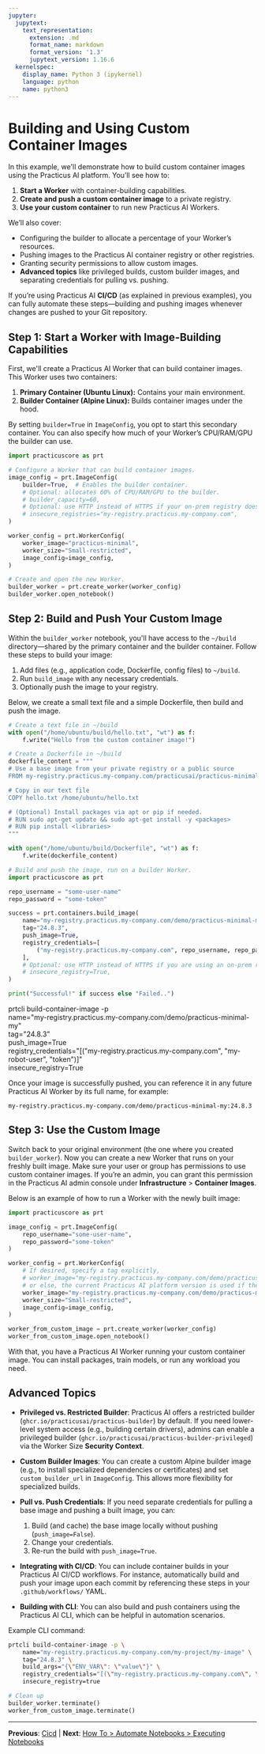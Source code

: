 ```yaml
---
jupyter:
  jupytext:
    text_representation:
      extension: .md
      format_name: markdown
      format_version: '1.3'
      jupytext_version: 1.16.6
  kernelspec:
    display_name: Python 3 (ipykernel)
    language: python
    name: python3
---
```


# Building and Using Custom Container Images

In this example, we'll demonstrate how to build custom container images using the Practicus AI platform. You’ll see how to:

1. **Start a Worker** with container-building capabilities.
2. **Create and push a custom container image** to a private registry.
3. **Use your custom container** to run new Practicus AI Workers.

We’ll also cover:

- Configuring the builder to allocate a percentage of your Worker’s resources.
- Pushing images to the Practicus AI container registry or other registries.
- Granting security permissions to allow custom images.
- **Advanced topics** like privileged builds, custom builder images, and separating credentials for pulling vs. pushing.

If you’re using Practicus AI **CI/CD** (as explained in previous examples), you can fully automate these steps—building and pushing images whenever changes are pushed to your Git repository.



## Step 1: Start a Worker with Image-Building Capabilities

First, we'll create a Practicus AI Worker that can build container images. This Worker uses two containers:

1. **Primary Container (Ubuntu Linux):** Contains your main environment.
2. **Builder Container (Alpine Linux):** Builds container images under the hood.

By setting `builder=True` in `ImageConfig`, you opt to start this secondary container. You can also specify how much of your Worker’s CPU/RAM/GPU the builder can use.


```python
import practicuscore as prt

# Configure a Worker that can build container images.
image_config = prt.ImageConfig(
    builder=True,  # Enables the builder container.
    # Optional: allocates 60% of CPU/RAM/GPU to the builder.
    # builder_capacity=60,
    # Optional: use HTTP instead of HTTPS if your on-prem registry doesn't support HTTPS
    # insecure_registries="my-registry.practicus.my-company.com",
)

worker_config = prt.WorkerConfig(
    worker_image="practicus-minimal",
    worker_size="Small-restricted",
    image_config=image_config,
)

# Create and open the new Worker.
builder_worker = prt.create_worker(worker_config)
builder_worker.open_notebook()
```

## Step 2: Build and Push Your Custom Image

Within the `builder_worker` notebook, you'll have access to the `~/build` directory—shared by the primary container and the builder container. Follow these steps to build your image:

1. Add files (e.g., application code, Dockerfile, config files) to `~/build`.
2. Run `build_image` with any necessary credentials.
3. Optionally push the image to your registry.

Below, we create a small text file and a simple Dockerfile, then build and push the image.


```python
# Create a text file in ~/build
with open("/home/ubuntu/build/hello.txt", "wt") as f:
    f.write("Hello from the custom container image!")
```

```python
# Create a Dockerfile in ~/build
dockerfile_content = """
# Use a base image from your private registry or a public source
FROM my-registry.practicus.my-company.com/practicusai/practicus-minimal:24.8.3

# Copy in our text file
COPY hello.txt /home/ubuntu/hello.txt

# (Optional) Install packages via apt or pip if needed.
# RUN sudo apt-get update && sudo apt-get install -y <packages>
# RUN pip install <libraries>
"""

with open("/home/ubuntu/build/Dockerfile", "wt") as f:
    f.write(dockerfile_content)
```

```python
# Build and push the image, run on a builder Worker.
import practicuscore as prt

repo_username = "some-user-name"
repo_password = "some-token"

success = prt.containers.build_image(
    name="my-registry.practicus.my-company.com/demo/practicus-minimal-my",
    tag="24.8.3",
    push_image=True,
    registry_credentials=[
        ("my-registry.practicus.my-company.com", repo_username, repo_password),
    ],
    # Optional: use HTTP instead of HTTPS if you are using an on-prem registry and haven't installed certificates to the builder image.
    # insecure_registry=True,
)

print("Successful!" if success else "Failed..")
```

<!-- #raw -->
prtcli build-container-image -p \
    name="my-registry.practicus.my-company.com/demo/practicus-minimal-my" \
    tag="24.8.3" \
    push_image=True \
    registry_credentials="[(\"my-registry.practicus.my-company.com\", \"my-robot-user\", \"token\")]" \
    insecure_registry=True

<!-- #endraw -->

Once your image is successfully pushed, you can reference it in any future Practicus AI Worker by its full name, for example:

```
my-registry.practicus.my-company.com/demo/practicus-minimal-my:24.8.3
```



## Step 3: Use the Custom Image

Switch back to your original environment (the one where you created `builder_worker`). Now you can create a new Worker that runs on your freshly built image. Make sure your user or group has permissions to use custom container images. If you’re an admin, you can grant this permission in the Practicus AI admin console under **Infrastructure** > **Container Images**.

Below is an example of how to run a Worker with the newly built image:


```python
import practicuscore as prt

image_config = prt.ImageConfig(
    repo_username="some-user-name",
    repo_password="some-token"
)

worker_config = prt.WorkerConfig(
    # If desired, specify a tag explicitly, 
    # worker_image="my-registry.practicus.my-company.com/demo/practicus-minimal-my:24.8.3",
    # or else, the current Practicus AI platform version is used if the tag is omitted.
    worker_image="my-registry.practicus.my-company.com/demo/practicus-minimal-my",
    worker_size="Small-restricted",
    image_config=image_config,
)

worker_from_custom_image = prt.create_worker(worker_config)
worker_from_custom_image.open_notebook()
```

With that, you have a Practicus AI Worker running your custom container image. You can install packages, train models, or run any workload you need.


<!-- #region -->
## Advanced Topics

- **Privileged vs. Restricted Builder**: Practicus AI offers a restricted builder (`ghcr.io/practicusai/practicus-builder`) by default. If you need lower-level system access (e.g., building certain drivers), admins can enable a privileged builder (`ghcr.io/practicusai/practicus-builder-privileged`) via the Worker Size **Security Context**.

- **Custom Builder Images**: You can create a custom Alpine builder image (e.g., to install specialized dependencies or certificates) and set `custom_builder_url` in `ImageConfig`. This allows more flexibility for specialized builds.

- **Pull vs. Push Credentials**: If you need separate credentials for pulling a base image and pushing a built image, you can:
  1. Build (and cache) the base image locally without pushing (`push_image=False`).
  2. Change your credentials.
  3. Re-run the build with `push_image=True`.

- **Integrating with CI/CD**: You can include container builds in your Practicus AI CI/CD workflows. For instance, automatically build and push your image upon each commit by referencing these steps in your `.github/workflows/` YAML.

- **Building with CLI**: You can also build and push containers using the Practicus AI CLI, which can be helpful in automation scenarios.

Example CLI command:
```bash
prtcli build-container-image -p \
    name="my-registry.practicus.my-company.com/my-project/my-image" \
    tag="24.8.3" \
    build_args="{\"ENV_VAR\": \"value\"}" \
    registry_credentials="[(\"my-registry.practicus.my-company.com\", \"my-robot-user\", \"token\")]" \
    insecure_registry=true
```

<!-- #endregion -->

```python
# Clean up
builder_worker.terminate()
worker_from_custom_image.terminate()
```


---

**Previous**: [Cicd](cicd.md) | **Next**: [How To > Automate Notebooks > Executing Notebooks](../how-to/automate-notebooks/executing-notebooks.md)
